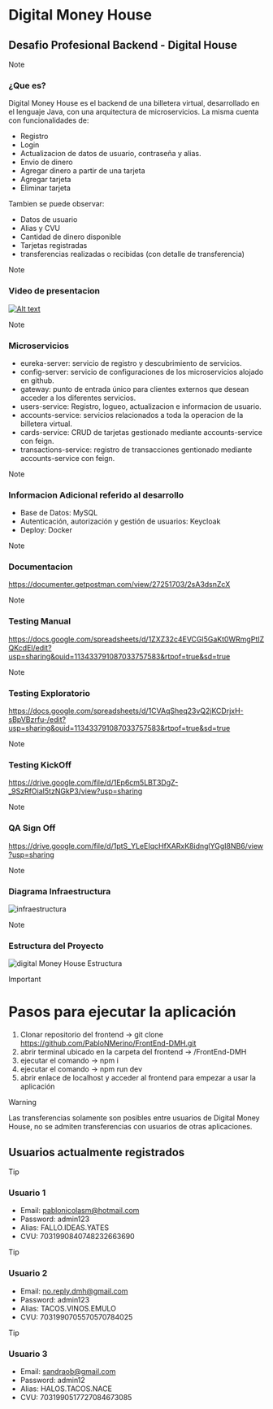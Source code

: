 # Digital Money House
## Desafio Profesional Backend - Digital House

> [!NOTE]
> ### ¿Que es?

Digital Money House es el backend de una billetera virtual, desarrollado en el lenguaje Java, con una arquitectura de microservicios.
La misma cuenta con funcionalidades de:
- Registro
- Login
- Actualizacion de datos de usuario, contraseña y alias.
- Envio de dinero
- Agregar dinero a partir de una tarjeta
- Agregar tarjeta
- Eliminar tarjeta

Tambien se puede observar:
- Datos de usuario
- Alias y CVU
- Cantidad de dinero disponible
- Tarjetas registradas
- transferencias realizadas o recibidas (con detalle de transferencia)
  

> [!NOTE]
> ### Video de presentacion

[![Alt text](https://img.youtube.com/vi/8vZuR8ChDqA/0.jpg)](https://www.youtube.com/watch?v=8vZuR8ChDqA)


> [!NOTE]
> ### Microservicios

- eureka-server: servicio de registro y descubrimiento de servicios.
- config-server: servicio de configuraciones de los microservicios alojado en github.
- gateway: punto de entrada único para clientes externos que desean acceder a los diferentes servicios.
- users-service: Registro, logueo, actualizacion e informacion de usuario.
- accounts-service: servicios relacionados a toda la operacion de la billetera virtual.
- cards-service: CRUD de tarjetas gestionado mediante accounts-service con feign.
- transactions-service: registro de transacciones gentionado mediante accounts-service con feign.
  

> [!NOTE]
> ### Informacion Adicional referido al desarrollo

- Base de Datos: MySQL
- Autenticación, autorización y gestión de usuarios: Keycloak
- Deploy: Docker


> [!NOTE]
> ### Documentacion

https://documenter.getpostman.com/view/27251703/2sA3dsnZcX


> [!NOTE]
> ### Testing Manual

https://docs.google.com/spreadsheets/d/1ZXZ32c4EVCGl5GaKt0WRmgPtIZQKcdEl/edit?usp=sharing&ouid=113433791087033757583&rtpof=true&sd=true


> [!NOTE]
> ### Testing Exploratorio

https://docs.google.com/spreadsheets/d/1CVAqSheq23vQ2jKCDrjxH-sBpVBzrfu-/edit?usp=sharing&ouid=113433791087033757583&rtpof=true&sd=true


> [!NOTE]
> ### Testing KickOff

https://drive.google.com/file/d/1Ep6cm5LBT3DgZ-_9SzRfOiaI5tzNGkP3/view?usp=sharing


> [!NOTE]
> ### QA Sign Off

https://drive.google.com/file/d/1ptS_YLeEIqcHfXARxK8idnglYGgI8NB6/view?usp=sharing


> [!NOTE]
> ### Diagrama Infraestructura

![infraestructura](https://github.com/PabloNMerino/DigitalMoneyHouse/assets/44982651/333a1538-fa06-477c-b11c-5abdf08a2024)


> [!NOTE]
> ### Estructura del Proyecto

![digital Money House Estructura](https://github.com/PabloNMerino/DigitalMoneyHouse/assets/44982651/cec828b9-f6de-446d-bd0c-5d2cc4036bf3)


> [!IMPORTANT]
> # Pasos para ejecutar la aplicación
> 1. Clonar repositorio del frontend -> git clone https://github.com/PabloNMerino/FrontEnd-DMH.git
> 2. abrir terminal ubicado en la carpeta del frontend -> /FrontEnd-DMH
> 3. ejecutar el comando -> npm i
> 4. ejecutar el comando -> npm run dev
> 5. abrir enlace de localhost y acceder al frontend para empezar a usar la aplicación

> [!WARNING]
> Las transferencias solamente son posibles entre usuarios de Digital Money House, no se admiten transferencias con usuarios de otras aplicaciones.

## Usuarios actualmente registrados

> [!TIP]
> ### Usuario 1
 - Email: pablonicolasm@hotmail.com
 - Password: admin123
 - Alias: FALLO.IDEAS.YATES
 - CVU: 7031990840748232663690


> [!TIP]
> ### Usuario 2
 - Email: no.reply.dmh@gmail.com
 - Password: admin123
 - Alias: TACOS.VINOS.EMULO
 - CVU: 7031990705570570784025

> [!TIP]
> ### Usuario 3
 - Email: sandraob@gmail.com
 - Password: admin12
 - Alias: HALOS.TACOS.NACE
 - CVU: 7031990517727084673085











